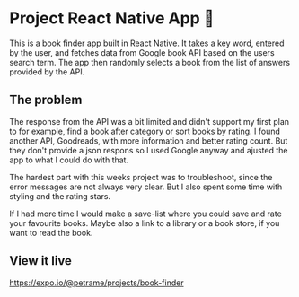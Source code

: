 # Project React Native App 📱

This is a book finder app built in React Native. It takes a key word, entered by the user, and fetches data from Google book API based on the users search term.
The app then randomly selects a book from the list of answers provided by the API.


## The problem

The response from the API was a bit limited and didn't support my first plan to for example, find a book after category or sort books by rating. I found another API, Goodreads, with more information and better rating count. But they don't provide a json respons so I used Google anyway and ajusted the app to what I could do with that.

The hardest part with this weeks project was to troubleshoot, since the error messages are not always very clear. But I also spent some time with styling and the rating stars. 

If I had more time I would make a save-list where you could save and rate your favourite books. Maybe also a link to a library or a book store, if you want to read the book.
 

## View it live

https://expo.io/@petrame/projects/book-finder
